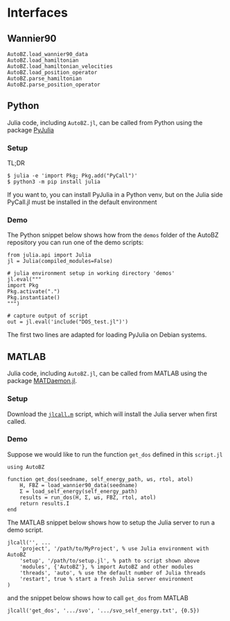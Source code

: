 # Interfaces

## Wannier90

```@docs
AutoBZ.load_wannier90_data
AutoBZ.load_hamiltonian
AutoBZ.load_hamiltonian_velocities
AutoBZ.load_position_operator
AutoBZ.parse_hamiltonian
AutoBZ.parse_position_operator
```

## Python

Julia code, including `AutoBZ.jl`, can be called from Python using the package
[PyJulia](https://pyjulia.readthedocs.io)

### Setup

TL;DR
```
$ julia -e 'import Pkg; Pkg.add("PyCall")'
$ python3 -m pip install julia
```

If you want to, you can install PyJulia in a Python venv, but on the Julia side PyCall.jl must be installed in the default environment

### Demo

The Python snippet below shows how from the `demos` folder of the AutoBZ repository you can run one of the demo scripts:
```
from julia.api import Julia
jl = Julia(compiled_modules=False)

# julia environment setup in working directory 'demos'
jl.eval("""
import Pkg
Pkg.activate(".")
Pkg.instantiate()
""")

# capture output of script
out = jl.eval('include("DOS_test.jl")')
```
The first two lines are adapted for loading PyJulia on Debian systems.

## MATLAB

Julia code, including `AutoBZ.jl`, can be called from MATLAB using the package
[MATDaemon.jl](https://github.com/jondeuce/MATDaemon.jl).

### Setup

Download the
[`jlcall.m`](https://github.com/jondeuce/MATDaemon.jl/raw/master/api/jlcall.m)
script, which will install the Julia server when first called.

### Demo

Suppose we would like to run the function `get_dos` defined in this `script.jl`
```
using AutoBZ

function get_dos(seedname, self_energy_path, ωs, rtol, atol)
    H, FBZ = load_wannier90_data(seedname)
    Σ = load_self_energy(self_energy_path)
    results = run_dos(H, Σ, ωs, FBZ, rtol, atol)
    return results.I
end
```
The MATLAB snippet below shows how to setup the Julia server to run a demo
script.
```
jlcall('', ...
    'project', '/path/to/MyProject', % use Julia environment with AutoBZ
    'setup', '/path/to/setup.jl', % path to script shown above
    'modules', {'AutoBZ'}, % import AutoBZ and other modules
    'threads', 'auto', % use the default number of Julia threads
    'restart', true % start a fresh Julia server environment
)
```
and the snippet below shows how to call `get_dos` from MATLAB
```
jlcall('get_dos', '.../svo', '.../svo_self_energy.txt', {0.5})
```